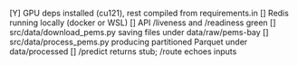 [Y] GPU deps installed (cu121), rest compiled from requirements.in
[] Redis running locally (docker or WSL)
[] API /liveness and /readiness green
[] src/data/download_pems.py saving files under data/raw/pems-bay
[] src/data/process_pems.py producing partitioned Parquet under data/processed
[] /predict returns stub; /route echoes inputs
